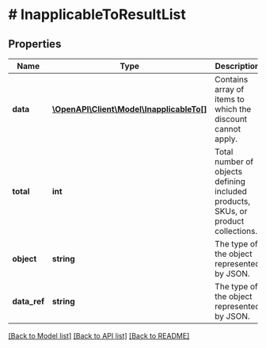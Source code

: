 # # InapplicableToResultList

## Properties

Name | Type | Description | Notes
------------ | ------------- | ------------- | -------------
**data** | [**\OpenAPI\Client\Model\InapplicableTo[]**](InapplicableTo.md) | Contains array of items to which the discount cannot apply. | [optional]
**total** | **int** | Total number of objects defining included products, SKUs, or product collections. | [optional]
**object** | **string** | The type of the object represented by JSON. | [optional] [default to 'list']
**data_ref** | **string** | The type of the object represented by JSON. | [optional] [default to 'data']

[[Back to Model list]](../../README.md#models) [[Back to API list]](../../README.md#endpoints) [[Back to README]](../../README.md)
